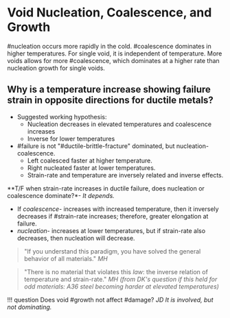 # Void Nucleation, Coalescence, and Growth

#nucleation occurs more rapidly in the cold. #coalescence dominates in higher temperatures.
For single void, it is independent of temperature.
More voids allows for more #coalescence, which dominates at a higher rate than nucleation growth for single voids.

## Why is a temperature increase showing failure strain in opposite directions for ductile metals?
- Suggested working hypothesis:
  - Nucleation decreases in elevated temperatures and coalescence increases
  - Inverse for lower temperatures
- #failure is not "#ductile-brittle-fracture" dominated, but nucleation-coalescence.
  - Left coalesced faster at higher temperature.
  - Right nucleated faster at lower temperatures.
  - Strain-rate and temperature are inversely related and inverse effects.

**T/F when strain-rate increases in ductile failure, does nucleation or coalescence dominate?*- _It depends._

  - If *coalescence*- increases with increased temperature, then it inversely decreases if #strain-rate increases; therefore, greater elongation at failure.
  - *nucleation*- increases at lower temperatures, but if strain-rate also decreases, then nucleation will decrease.

>"If you understand this paradigm, you have solved the general behavior of all materials." <cite> MH

>"There is no material that violates this _law_: the inverse relation of temperature and strain-rate." <cite> MH (from DK's question if this held for _odd_ materials: A36 steel becoming harder at elevated temperatures)

!!! question Does void #growth not affect #damage? <cite> JD
    It is involved, but not dominating.
